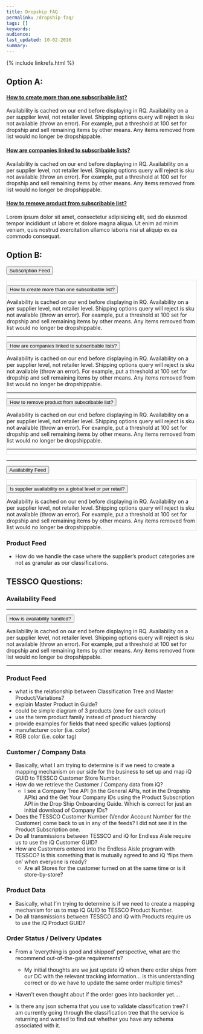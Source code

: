```yaml
---
title: Dropship FAQ
permalink: /dropship-faq/
tags: []
keywords: 
audience: 
last_updated: 10-02-2016
summary: 
---
```

{% include linkrefs.html %}

## Option A:


<div class="panel-group" id="accordion">
<div class="panel panel-default">
  <div class="panel-heading">
    <h4 class="panel-title">
      <a data-toggle="collapse" data-parent="#accordion" href="#acc1">How to create more than one subscribable list?</a>
    </h4>
  </div>
  <div id="acc1" class="panel-collapse collapse in">
    <div class="panel-body">Availability is cached on our end before displaying in RQ. Availability on a per supplier level, not retailer level. Shipping options query will reject is sku not available (throw an error). For example, put a threshold at 100 set for dropship and sell remaining items by other means. Any items removed from list would no longer be dropshippable.</div>
  </div>
</div>
<div class="panel panel-default">
  <div class="panel-heading">
    <h4 class="panel-title">
      <a data-toggle="collapse" data-parent="#accordion" href="#acc2">How are companies linked to subscribable lists?</a>
    </h4>
  </div>
  <div id="acc2" class="panel-collapse collapse">
    <div class="panel-body">Availability is cached on our end before displaying in RQ. Availability on a per supplier level, not retailer level. Shipping options query will reject is sku not available (throw an error). For example, put a threshold at 100 set for dropship and sell remaining items by other means. Any items removed from list would no longer be dropshippable.</div>
  </div>
</div>
<div class="panel panel-default">
  <div class="panel-heading">
    <h4 class="panel-title">
      <a data-toggle="collapse" data-parent="#accordion" href="#acc3">How to remove product from subscribable list?</a>
    </h4>
  </div>
  <div id="acc3" class="panel-collapse collapse">
    <div class="panel-body">Lorem ipsum dolor sit amet, consectetur adipisicing elit,
    sed do eiusmod tempor incididunt ut labore et dolore magna aliqua. Ut enim ad minim veniam,
    quis nostrud exercitation ullamco laboris nisi ut aliquip ex ea commodo consequat.</div>
  </div>
</div>
</div> 


## Option B:

<button type="button" class="btn btn-info" data-toggle="collapse" data-target="#sub-items" >Subscription Feed</button>

<div id="sub-items" class="collapse" style="border: 1px solid #ddd;">

<button type="button" class="btn btn-info" data-toggle="collapse" data-target="#sub1">How to create more than one subscribable list?</button>

<div id="sub1" class="collapse">Availability is cached on our end before displaying in RQ. Availability on a per supplier level, not retailer level. Shipping options query will reject is sku not available (throw an error). For example, put a threshold at 100 set for dropship and sell remaining items by other means. Any items removed from list would no longer be dropshippable.
</div>

---

<button type="button" class="btn btn-info" data-toggle="collapse" data-target="#sub2">How are companies linked to subscribable lists?</button>

<div id="sub2" class="collapse">Availability is cached on our end before displaying in RQ. Availability on a per supplier level, not retailer level. Shipping options query will reject is sku not available (throw an error). For example, put a threshold at 100 set for dropship and sell remaining items by other means. Any items removed from list would no longer be dropshippable.
</div>

---

<button type="button" class="btn btn-info" data-toggle="collapse" data-target="#sub3">How to remove product from subscribable list?</button>

<div id="sub3" class="collapse">Availability is cached on our end before displaying in RQ. Availability on a per supplier level, not retailer level. Shipping options query will reject is sku not available (throw an error). For example, put a threshold at 100 set for dropship and sell remaining items by other means. Any items removed from list would no longer be dropshippable.
</div>

---

</div>

-------

<button type="button" class="btn btn-info" data-toggle="collapse" data-target="#ava-items" >Availability Feed</button>

<div id="ava-items" class="collapse" style="border: 1px solid #ddd;">

<button type="button" class="btn btn-info" data-toggle="collapse" data-target="#ava1">Is supplier availability on a global level or per retail?</button>

<div id="ava1" class="collapse">Availability is cached on our end before displaying in RQ. Availability on a per supplier level, not retailer level. Shipping options query will reject is sku not available (throw an error). For example, put a threshold at 100 set for dropship and sell remaining items by other means. Any items removed from list would no longer be dropshippable.
</div>


</div>
        

### Product Feed

* How do we handle the case where the supplier’s product categories are not as granular as our classifications.
        
## TESSCO Questions:

### Availability Feed

<hr>

<button type="button" class="btn btn-info" data-toggle="collapse" data-target="#av1">How is availability handled?</button>

<div id="av1" class="collapse">
    Availability is cached on our end before displaying in RQ. Availability on a per supplier level, not retailer level. Shipping options query will reject is sku not available (throw an error). For example, put a threshold at 100 set for dropship and sell remaining items by other means. Any items removed from list would no longer be dropshippable.
</div>
 
<hr>

### Product Feed

* what is the relationship between Classification Tree and Master Product/Variations?
* explain Master Product in Guide?
* could be simple diagram of 3 products (one for each colour)
* use the term product family instead of product hierarchy
* provide examples for fields that need specific values (options)
* manufacturer color (i.e. color)
* RGB color (i.e. color tag)

 
### Customer / Company Data

* Basically, what I am trying to determine is if we need to create a mapping mechanism on our side for the business to set up and map iQ GUID to TESSCO Customer Store Number.
* How do we retrieve the Customer / Company data from iQ?
    * I see a Company Tree API (in the General APIs, not in the Dropship APIs) and the Get Your Company IDs using the Product Subscription API in the Drop Ship Onboarding Guide. Which is correct for just an initial download of Company IDs?
* Does the TESSCO Customer Number (Vendor Account Number for the Customer) come back to us in any of the feeds? I did not see it in the Product Subscription one.
* Do all transmissions between TESSCO and iQ for Endless Aisle require us to use the iQ Customer GUID?
* How are Customers entered into the Endless Aisle program with TESSCO? Is this something that is mutually agreed to and iQ ‘flips them on’ when everyone is ready?
    * Are all Stores for the customer turned on at the same time or is it store-by-store?
 
### Product Data

* Basically, what I’m trying to determine is if we need to create a mapping mechanism for us to map iQ GUID to TESSCO Product Number.
* Do all transmissions between TESSCO and iQ with Products require us to use the iQ Product GUID?


### Order Status / Delivery Updates

* From a ‘everything is good and shipped’ perspective, what are the recommend out-of-the-gate requirements?
    * My initial thoughts are we just update iQ when there order ships from our DC with the relevant tracking information… is this understanding correct or do we have to update the same order multiple times?
* Haven’t even thought about if the order goes into backorder yet…. 

* Is there any json schema that you use to validate classification tree? I am currently going through the classification tree that the service is returning and wanted to find out whether you have any schema associated with it.